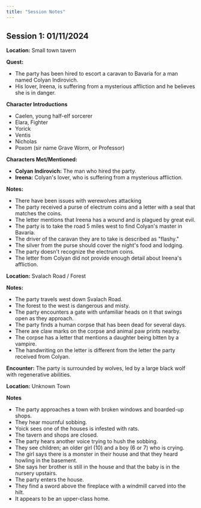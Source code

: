 ```yaml
---
title: "Session Notes"
---
```


## Session 1: 01/11/2024

**Location:** Small town tavern

**Quest:**

* The party has been hired to escort a caravan to Bavaria for a man named Colyan Indirovich.
* His lover, Ireena, is suffering from a mysterious affliction and he believes she is in danger.

**Character Introductions**

* Caelen, young half-elf sorcerer
* Elara, Fighter
* Yorick
* Ventis
* Nicholas
* Poxom (sir name Grave Worm, or Professor)

**Characters Met/Mentioned:**

* **Colyan Indirovich:** The man who hired the party.
* **Ireena:** Colyan's lover, who is suffering from a mysterious affliction.

**Notes:**

* There have been issues with werewolves attacking
* The party received a purse of electrum coins and a letter with a seal that matches the coins.
* The letter mentions that Ireena has a wound and is plagued by great evil.
* The party is to take the road 5 miles west to find Colyan's master in Bavaria.
* The driver of the caravan they are to take is described as "flashy."
* The silver from the purse should cover the night's food and lodging.
* The party doesn't recognize the electrum coins.
* The letter from Colyan did not provide enough detail about Ireena's affliction.

**Location:** Svalach Road / Forest

**Notes:**

* The party travels west down Svalach Road.
* The forest to the west is dangerous and misty.
* The party encounters a gate with unfamiliar heads on it that swings open as they approach.
* The party finds a human corpse that has been dead for several days.
* There are claw marks on the corpse and animal paw prints nearby.
* The corpse has a letter that mentions a daughter being bitten by a vampire.
* The handwriting on the letter is different from the letter the party received from Colyan.

**Encounter:** The party is surrounded by wolves, led by a large black wolf with regenerative abilities.

**Location:** Unknown Town

**Notes**

* The party approaches a town with broken windows and boarded-up shops.
* They hear mournful sobbing.
* Yoick sees one of the houses is infested with rats.
* The tavern and shops are closed.
* The party hears another voice trying to hush the sobbing.
* They see children; an older girl (10) and a boy (6 or 7\) who is crying.
* The girl says there is a monster in their house and that they heard howling in the basement.
* She says her brother is still in the house and that the baby is in the nursery upstairs.
* The party enters the house.
* They find a sword above the fireplace with a windmill carved into the hilt.
* It appears to be an upper-class home.
